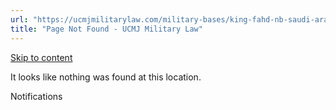 ```yaml
---
url: "https://ucmjmilitarylaw.com/military-bases/king-fahd-nb-saudi-arabia-military-defense-lawyer-ucmj-legal-guide/%7Blocation14"
title: "Page Not Found - UCMJ Military Law"
---
```


[Skip to content](https://ucmjmilitarylaw.com/military-bases/king-fahd-nb-saudi-arabia-military-defense-lawyer-ucmj-legal-guide/%7Blocation14#content)

It looks like nothing was found at this location.

Notifications